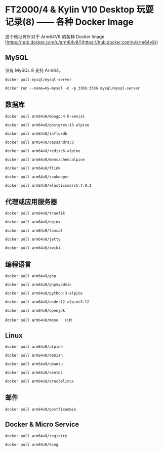 # FT2000/4 & Kylin V10 Desktop 玩耍记录(8) —— 各种 Docker Image

这个地址有针对于 Arm64V8 的各种 Docker Image [https://hub.docker.com/u/arm64v8/](https://hub.docker.com/u/arm64v8/)

## MySQL

仅有 MySQL 8 支持 Arm64。

    docker pull mysql/mysql-server

    docker run --name=my-mysql -d -p 3306:3306 mysql/mysql-server

## 数据库

    docker pull arm64v8/mongo:4.0-xenial

    docker pull arm64v8/postgres:13-alpine

    docker pull arm64v8/influxdb

    docker pull arm64v8/cassandra:3

    docker pull arm64v8/redis:6-alpine

    docker pull arm64v8/memcached:alpine

    docker pull arm64v8/flink

    docker pull arm64v8/zookeeper

    docker pull arm64v8/elasticsearch:7.9.2


## 代理或应用服务器

    docker pull arm64v8/traefik

    docker pull arm64v8/nginx

    docker pull arm64v8/tomcat

    docker pull arm64v8/jetty

    docker pull arm64v8/xwiki

## 编程语言

    docker pull arm64v8/php

    docker pull arm64v8/phpmyadmin

    docker pull arm64v8/python:3-alpine

    docker pull arm64v8/node:12-alpine3.12

    docker pull arm64v8/openjdk

    docker pull arm64v8/mono  （c#）

## Linux

    docker pull arm64v8/alpine

    docker pull arm64v8/debian

    docker pull arm64v8/ubuntu

    docker pull arm64v8/centos

    docker pull arm64v8/oraclelinux

## 邮件

    docker pull arm64v8/postfixadmin

## Docker & Micro Service

    docker pull arm64v8/registry

    docker pull arm64v8/kong